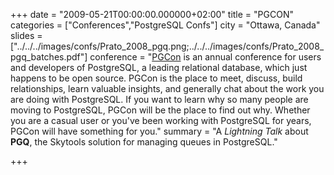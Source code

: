 +++
date = "2009-05-21T00:00:00.000000+02:00"
title = "PGCON"
categories = ["Conferences","PostgreSQL Confs"]
city = "Ottawa, Canada"
slides = ["../../../images/confs/Prato_2008_pgq.png;../../../images/confs/Prato_2008_pgq_batches.pdf"]
conference = "[PGCon](https://www.pgcon.org/2009/) is an annual conference for users and developers of PostgreSQL, a leading relational database, which just happens to be open source. PGCon is the place to meet, discuss, build relationships, learn valuable insights, and generally chat about the work you are doing with PostgreSQL. If you want to learn why so many people are moving to PostgreSQL, PGCon will be the place to find out why. Whether you are a casual user or you've been working with PostgreSQL for years, PGCon will have something for you."
summary = "A *Lightning Talk* about **PGQ**, the Skytools solution for managing queues in PostgreSQL."

+++
